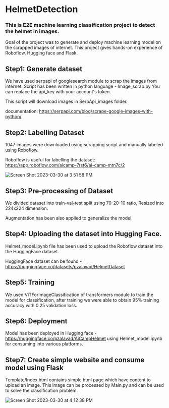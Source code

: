 # HelmetDetection

### This is E2E machine learning classification project to detect the helmet in images. 

Goal of the project was to generate and deploy machine learning model on the scrapped images of internet. This project gives hands-on experience 
of Roboflow, Hugging face and Flask.

## Step1: Generate dataset

We have used serpapi of googlesearch module to scrap the images from internet. 
Script has been written in python language - Image_scrap.py
You can replace the api_key with your account's token. 

This script will download images in SerpApi_images folder.

documentation: https://serpapi.com/blog/scrape-google-images-with-python/

## Step2: Labelling Dataset

1047 images were downloaded using scrapping script and manually labeled using Roboflow.

Roboflow is useful for labelling the dataset: https://app.roboflow.com/aicamp-7rst6/ai-camp-mtn7c/2

![Screen Shot 2023-03-30 at 3 51 58 PM](https://user-images.githubusercontent.com/28559153/228982158-202ad89f-d961-40ac-810c-3358fc41a4bb.png)

## Step3: Pre-processing of Dataset

We divided dataset into train-val-test split using 70-20-10 ratio, Resized into 224x224 dimension. 

Augmentation has been also applied to generalize the model.

## Step4: Uploading the dataset into Hugging Face.

Helmet_model.ipynb file has been used to upload the Roboflow dataset into the HuggingFace dataset.

HuggingFace dataset can be found - https://huggingface.co/datasets/pzalavad/HelmetDataset 

## Step5: Training

We used ViTForImageClassification of transformers module to train the model for classification, after training we were able to obtain 95% training accuracy with 0.25 validation loss.

## Step6: Deployment

Model has been deployed in Hugging face - https://huggingface.co/pzalavad/AiCampHelmet using Helmet_model.ipynb for consuming into various platforms. 

## Step7: Create simple website and consume model using Flask

Template/Index.html contains simple html page which have content to upload an image. This image can be processed by Main.py and can be used to solve the classification problem.

![Screen Shot 2023-03-30 at 4 12 38 PM](https://user-images.githubusercontent.com/28559153/228984943-e65703f8-a9f1-4ff8-a833-6b8cc24f5324.png)


